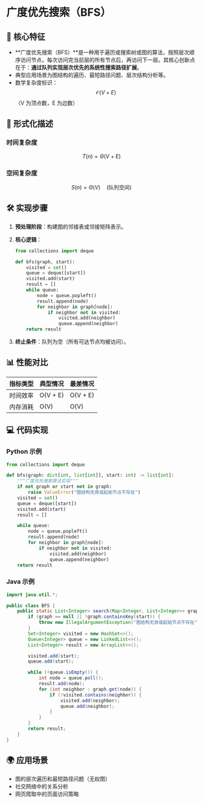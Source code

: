
# 广度优先搜索（BFS）

## 🌟 核心特征

- **广度优先搜索（BFS）**是一种用于遍历或搜索树或图的算法，按照层次顺序访问节点，每次访问完当前层的所有节点后，再访问下一层。其核心创新点在于：**通过队列实现层次优先的系统性搜索路径扩展**。
- 典型应用场景为图结构的遍历、最短路径问题、层次结构分析等。
- 数学复杂度标识：$$ \mathcal{O}(V + E) $$（V 为顶点数，E 为边数）

## 🧮 形式化描述

### 时间复杂度

$$
T(n) = \Theta(V + E)
$$

### 空间复杂度

$$
S(n) = \Theta(V) \quad (\text{队列空间})
$$

## 🛠 实现步骤

1. **预处理阶段**：构建图的邻接表或邻接矩阵表示。
2. **核心逻辑**：

    ```python
    from collections import deque
    
    def bfs(graph, start):
        visited = set()
        queue = deque([start])
        visited.add(start)
        result = []
        while queue:
            node = queue.popleft()
            result.append(node)
            for neighbor in graph[node]:
                if neighbor not in visited:
                    visited.add(neighbor)
                    queue.append(neighbor)
        return result

    ```

3. **终止条件**：队列为空（所有可达节点均被访问）。

## 📊 性能对比

| 指标类型   | 典型情况 | 最差情况 |
|------------|----------|----------|
| 时间效率   | O(V + E) | O(V + E) |
| 内存消耗   | O(V)     | O(V)     |

## 💻 代码实现

### Python 示例

```python
from collections import deque

def bfs(graph: dict[int, list[int]], start: int) -> list[int]:
    """广度优先搜索算法实现"""
    if not graph or start not in graph:
        raise ValueError("图结构无效或起始节点不存在")
    visited = set()
    queue = deque([start])
    visited.add(start)
    result = []

    while queue:
        node = queue.popleft()
        result.append(node)
        for neighbor in graph[node]:
            if neighbor not in visited:
                visited.add(neighbor)
                queue.append(neighbor)
    return result
```

### Java 示例

```java
import java.util.*;

public class BFS {
    public static List<Integer> search(Map<Integer, List<Integer>> graph, int start) {
        if (graph == null || !graph.containsKey(start)) {
            throw new IllegalArgumentException("图结构无效或起始节点不存在");
        }
        Set<Integer> visited = new HashSet<>();
        Queue<Integer> queue = new LinkedList<>();
        List<Integer> result = new ArrayList<>();

        visited.add(start);
        queue.add(start);

        while (!queue.isEmpty()) {
            int node = queue.poll();
            result.add(node);
            for (int neighbor : graph.get(node)) {
                if (!visited.contains(neighbor)) {
                    visited.add(neighbor);
                    queue.add(neighbor);
                }
            }
        }
        return result;
    }
}
```

## 🌍 应用场景

- 图的层次遍历和最短路径问题（无权图）
- 社交网络中的关系分析
- 网页爬取中的页面访问策略
